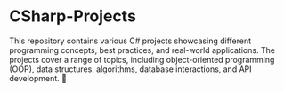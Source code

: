 # CSharp-Projects
This repository contains various C# projects showcasing different programming concepts, best practices, and real-world applications. The projects cover a range of topics, including object-oriented programming (OOP), data structures, algorithms, database interactions, and API development. 🚀
